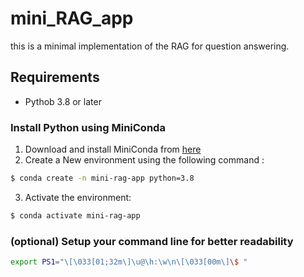 # mini_RAG_app

this is a minimal implementation of the RAG for question answering.

## Requirements 

- Pythob 3.8 or later

### Install Python using MiniConda

1) Download and install MiniConda from [here](https://repo.anaconda.com/miniconda/Miniconda3-latest-Linux-x86_64.sh)
2) Create a New environment using the following command :
```bash
$ conda create -n mini-rag-app python=3.8
```
3) Activate the environment:
```bash
$ conda activate mini-rag-app 
```

### (optional) Setup your command line for better readability
```bash
export PS1="\[\033[01;32m\]\u@\h:\w\n\[\033[00m\]\$ "
```
